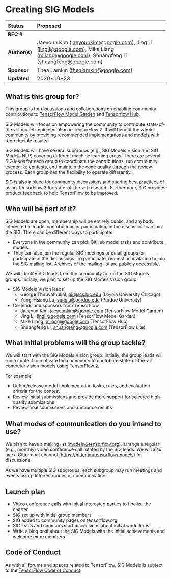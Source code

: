 # Creating SIG Models

| Status        | Proposed                                             |
:-------------- |:---------------------------------------------------- |
| **RFC #**     |                                                      |
| **Author(s)** | Jaeyoun Kim (jaeyounkim@google.com), Jing Li (jingli@google.com), Mike Liang (mliang@google.com), Shuangfeng Li (shuangfeng@google.com) |
| **Sponsor**   | Thea Lamkin (thealamkin@google.com)                  |
| **Updated**   | 2020-10-23                                           |

## What is this group for?

This group is for discussions and collaborations on enabling community
contributions to [TensorFlow Model Garden](https://github.com/tensorflow/models)
and [Tensorflow Hub](https://github.com/tensorflow/hub).

SIG Models will focus on empowering the community to contribute state-of-the-art
model implementation in TensorFlow 2. It will benefit the whole community by
providing recommended implementations and models with reproducible results.

SIG Models will have several subgroups (e.g., SIG Models Vision and SIG Models
NLP) covering different machine learning areas. There are several SIG leads for
each group to coordinate the contributions, run community events like contests,
and maintain the code quality through the review process. Each group has the
flexibility to operate differently.

SIG is also a place for community discussions and sharing best practices of
using TensorFlow 2 for state-of-the-art research. Furthermore, SIG provides
product feedback to help TensorFlow to be improved.

## Who will be part of it?

SIG Models are open, membership will be entirely public, and anybody interested
in model contributions or participating in the discussion can join the SIG.
There can be different ways to participate:

* Everyone in the community can pick GitHub model tasks and contribute models.
* They can also join the regular SIG meetings or email groups to participate in
  the discussions. To participate, request an invitation to join the SIG mailing
  list. Archives of the mailing list are publicly accessible.

We will identify SIG leads from the community to run the SIG Models groups.
Initially, we plan to set up the SIG Models Vision group:

* SIG Models Vision leads
  * George Thiruvathukal, gkt@cs.luc.edu (Loyola University Chicago)
  * Yung-Hsiang Lu, yunglu@purdue.edu (Purdue University)
* Co-leads and sponsors from TensorFlow
  * Jaeyoun Kim, jaeyounkim@google.com (TensorFlow Model Garden)
  * Jing Li, jingli@google.com (TensorFlow Model Garden)
  * Mike Liang, mliang@google.com (TensorFlow Hub)
  * Shuangfeng Li, shuangfeng@google.com (TensorFlow Lite)

## What initial problems will the group tackle?

We will start with the SIG Models Vision group. Initially, the group leads will
run a contest to motivate the community to contribute state-of-the-art computer
vision models using TensorFlow 2. 

For example:

* Define/release model implementation tasks, rules, and evaluation criteria for
  the contest
* Review initial submissions and provide more support for selected high-quality
  submissions
* Review final submissions and announce results

## What modes of communication do you intend to use?

We plan to have a mailing list
([models@tensorflow.org](https://groups.google.com/a/tensorflow.org/forum/#!forum/models)),
arrange a regular (e.g., monthly) video conference call rotated by the SIG
leads. We will also use a Gitter chat channel
(https://gitter.im/tensorflow/models) for discussions.

As we have multiple SIG subgroups, each subgroup may run meetings and events
using different modes of communication.

## Launch plan

* Video conference calls with initial interested parties to finalize the charter
* SIG set up with initial group members
* SIG added to community pages on tensorflow.org
* SIG leads and sponsors start discussions about initial work items
* Write a blog post about the SIG Models with the initial achievements and
  welcome more members

## Code of Conduct

As with all forums and spaces related to TensorFlow, SIG Models is subject to
the [TensorFlow Code of
Conduct](https://github.com/tensorflow/tensorflow/blob/master/CODE_OF_CONDUCT.md).

